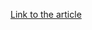 [Link to the article](https://www.forescout.com/blog/connectfun-new-exploit-campaign-in-the-wild-targets-media-company/)
